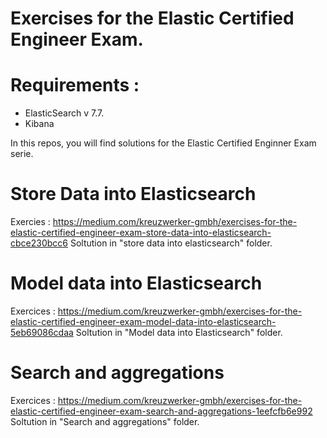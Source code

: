 # Exercises for the Elastic Certified Engineer Exam. 

# Requirements : 
- ElasticSearch v 7.7.
- Kibana 

In this repos, you will find solutions for the Elastic Certified Enginner Exam serie.


# Store Data into Elasticsearch 

Exercies : https://medium.com/kreuzwerker-gmbh/exercises-for-the-elastic-certified-engineer-exam-store-data-into-elasticsearch-cbce230bcc6 
Soltution in "store data into elasticsearch" folder. 

# Model data into Elasticsearch
Exercices : https://medium.com/kreuzwerker-gmbh/exercises-for-the-elastic-certified-engineer-exam-model-data-into-elasticsearch-5eb69086cdaa
Soltution in "Model data into Elasticsearch" folder. 

# Search and aggregations
Exercices : https://medium.com/kreuzwerker-gmbh/exercises-for-the-elastic-certified-engineer-exam-search-and-aggregations-1eefcfb6e992
Soltution in "Search and aggregations" folder. 

